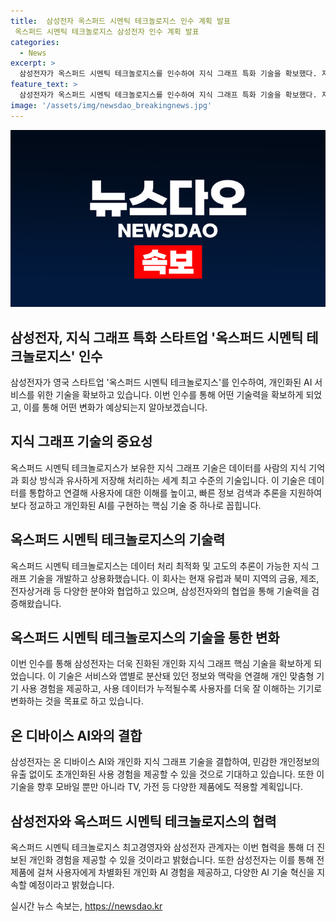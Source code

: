 ```yaml
---
title:  삼성전자 옥스퍼드 시멘틱 테크놀로지스 인수 계획 발표
 옥스퍼드 시멘틱 테크놀로지스 삼성전자 인수 계획 발표
categories:
  - News
excerpt: >
  삼성전자가 옥스퍼드 시멘틱 테크놀로지스를 인수하여 지식 그래프 특화 기술을 확보했다. 지식 그래프는 데이터를 연결하고 사용자에 대한 이해를 높이는 핵심 기술로, 이를 이용해 초개인화된 인공지능(AI) 서비스를 제공하는 것이 목표다. 이 기술은 온 디바이스 AI와 결합되어 사용자의 개인화된 경험을 제공할 것으로 기대되며, 삼성전자는 이를 모바일부터 TV, 가전제품까지 적용할 계획이다. 이를 통해 사용자에게 차별화된 AI 경험을 제공하고 기술 혁신을 지속할 예정이다.
feature_text: >
  삼성전자가 옥스퍼드 시멘틱 테크놀로지스를 인수하여 지식 그래프 특화 기술을 확보했다. 지식 그래프는 데이터를 연결하고 사용자에 대한 이해를 높이는 핵심 기술로, 이를 이용해 초개인화된 인공지능(AI) 서비스를 제공하는 것이 목표다. 이 기술은 온 디바이스 AI와 결합되어 사용자의 개인화된 경험을 제공할 것으로 기대되며, 삼성전자는 이를 모바일부터 TV, 가전제품까지 적용할 계획이다. 이를 통해 사용자에게 차별화된 AI 경험을 제공하고 기술 혁신을 지속할 예정이다.
image: '/assets/img/newsdao_breakingnews.jpg'
---
```


<p><img src="/assets/img/newsdao_breakingnews.jpg" alt="ontimetimes 속보" /></p>

<h2 data-ke-size="size26">삼성전자, 지식 그래프 특화 스타트업 '옥스퍼드 시멘틱 테크놀로지스' 인수</h2>

<p data-ke-size="size16">삼성전자가 영국 스타트업 '옥스퍼드 시멘틱 테크놀로지스'를 인수하여, 개인화된 AI 서비스를 위한 기술을 확보하고 있습니다. 이번 인수를 통해 어떤 기술력을 확보하게 되었고, 이를 통해 어떤 변화가 예상되는지 알아보겠습니다.</p>

<h2 data-ke-size="size24">지식 그래프 기술의 중요성</h2>

<p data-ke-size="size16">옥스퍼드 시멘틱 테크놀로지스가 보유한 지식 그래프 기술은 데이터를 사람의 지식 기억과 회상 방식과 유사하게 저장해 처리하는 세계 최고 수준의 기술입니다. 이 기술은 데이터를 통합하고 연결해 사용자에 대한 이해를 높이고, 빠른 정보 검색과 추론을 지원하여 보다 정교하고 개인화된 AI를 구현하는 핵심 기술 중 하나로 꼽힙니다.</p>

<h2 data-ke-size="size24">옥스퍼드 시멘틱 테크놀로지스의 기술력</h2>

<p data-ke-size="size16">옥스퍼드 시멘틱 테크놀로지스는 데이터 처리 최적화 및 고도의 추론이 가능한 지식 그래프 기술을 개발하고 상용화했습니다. 이 회사는 현재 유럽과 북미 지역의 금융, 제조, 전자상거래 등 다양한 분야와 협업하고 있으며, 삼성전자와의 협업을 통해 기술력을 검증해왔습니다.</p>

<h2 data-ke-size="size24">옥스퍼드 시멘틱 테크놀로지스의 기술을 통한 변화</h2>

<p data-ke-size="size16">이번 인수를 통해 삼성전자는 더욱 진화된 개인화 지식 그래프 핵심 기술을 확보하게 되었습니다. 이 기술은 서비스와 앱별로 분산돼 있던 정보와 맥락을 연결해 개인 맞춤형 기기 사용 경험을 제공하고, 사용 데이터가 누적될수록 사용자를 더욱 잘 이해하는 기기로 변화하는 것을 목표로 하고 있습니다.</p>

<h2 data-ke-size="size24">온 디바이스 AI와의 결합</h2>

<p data-ke-size="size16">삼성전자는 온 디바이스 AI와 개인화 지식 그래프 기술을 결합하여, 민감한 개인정보의 유출 없이도 초개인화된 사용 경험을 제공할 수 있을 것으로 기대하고 있습니다. 또한 이 기술을 향후 모바일 뿐만 아니라 TV, 가전 등 다양한 제품에도 적용할 계획입니다.</p>

<h2 data-ke-size="size24">삼성전자와 옥스퍼드 시멘틱 테크놀로지스의 협력</h2>

<p data-ke-size="size16">옥스퍼드 시멘틱 테크놀로지스 최고경영자와 삼성전자 관계자는 이번 협력을 통해 더 진보된 개인화 경험을 제공할 수 있을 것이라고 밝혔습니다. 또한 삼성전자는 이를 통해 전 제품에 걸쳐 사용자에게 차별화된 개인화 AI 경험을 제공하고, 다양한 AI 기술 혁신을 지속할 예정이라고 밝혔습니다.</p>
실시간 뉴스 속보는, <a href="https://newsdao.kr" rel="dofollow">https://newsdao.kr</a>


